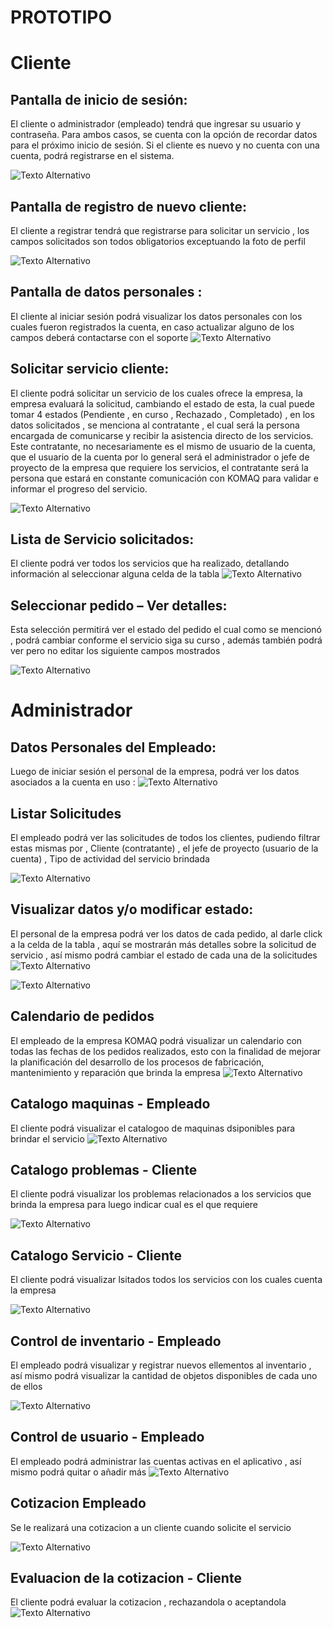 # PROTOTIPO
# Cliente
## Pantalla de inicio de sesión:

El cliente o administrador (empleado) tendrá que ingresar su usuario y contraseña. Para ambos casos, se cuenta con la opción de recordar datos para el próximo inicio de sesión. Si el cliente es nuevo y no cuenta con una cuenta, podrá registrarse en el sistema.

![Texto Alternativo](/Documentacion%20de%20Soporte/inicio.png)


## Pantalla de registro de nuevo cliente:
El cliente a registrar tendrá que registrarse para solicitar un servicio , los campos solicitados son todos obligatorios exceptuando la foto de perfil

![Texto Alternativo](/Documentacion%20de%20Soporte/crear%20usuario%20cliente.png)
## Pantalla de datos personales :

El cliente al iniciar sesión podrá visualizar los datos personales con los cuales fueron registrados la cuenta, en caso actualizar alguno de los campos deberá contactarse con el soporte
![Texto Alternativo](/Documentacion%20de%20Soporte/Datos%20personales%20-%20Cliente.png)

## Solicitar servicio cliente:
El cliente podrá solicitar un servicio de los cuales ofrece la empresa, la empresa evaluará la solicitud, cambiando el estado de esta, la cual puede tomar 4 estados (Pendiente , en curso , Rechazado , Completado) , en los datos solicitados , se menciona al contratante , el cual será la persona encargada de comunicarse y recibir la asistencia directo de los servicios. 
Este contratante, no necesariamente es el mismo de usuario de la cuenta, que el usuario de la cuenta por lo general será el administrador o jefe de proyecto de la empresa que requiere los servicios, el contratante será la persona que estará en constante comunicación con KOMAQ para validar e informar el progreso del servicio.

![Texto Alternativo](/Documentacion%20de%20Soporte/SolicitarServicioCliente.png)


## Lista de Servicio solicitados:
El cliente podrá ver todos los servicios que ha realizado, detallando información al seleccionar alguna celda de la tabla 
![Texto Alternativo](/Documentacion%20de%20Soporte/ListaPedidos%20-%20Cliente.png)

## Seleccionar pedido – Ver detalles:

Esta selección permitirá ver el estado del pedido el cual como se mencionó , podrá cambiar conforme el servicio siga su curso , además también podrá ver pero no editar los siguiente campos mostrados 

![Texto Alternativo](/Documentacion%20de%20Soporte/Detalles%20pedido%20-%20Cliente.png)


# Administrador

## Datos Personales del Empleado:
Luego de iniciar sesión el personal de la empresa, podrá ver los datos asociados a la cuenta en uso :
![Texto Alternativo](/Documentacion%20de%20Soporte/Datos%20personales%20Administrador.png)


## Listar Solicitudes 
El empleado podrá ver las solicitudes de todos los clientes, pudiendo filtrar estas mismas por , Cliente (contratante) , el jefe de proyecto (usuario de la cuenta) ,  Tipo de actividad del servicio brindada

![Texto Alternativo](/Documentacion%20de%20Soporte/pedidos-admin.png)

## Visualizar datos y/o modificar estado:
El personal de la empresa podrá ver los datos de cada pedido, al darle click a la celda de la tabla , aquí se mostrarán más detalles sobre la solicitud de servicio , así mismo podrá cambiar el estado de cada una de la solicitudes 
![Texto Alternativo](/Documentacion%20de%20Soporte/detallesEmpleado1.png)

![Texto Alternativo](/Documentacion%20de%20Soporte/detallesEmpleado2.png)

## Calendario de pedidos 
El empleado de la empresa KOMAQ podrá visualizar un calendario con todas las fechas de los pedidos realizados, esto con la finalidad de mejorar la planificación del desarrollo de los procesos de fabricación, mantenimiento y reparación que brinda la empresa
![Texto Alternativo](/Documentacion%20de%20Soporte/PedidosCalendar%20-%20Administrador.png)

## Catalogo maquinas - Empleado
El cliente podrá visualizar el catalogoo de maquinas dsiponibles para brindar el servicio
![Texto Alternativo](/Documentacion%20de%20Soporte/CatalogoMaquinasCliente.jpeg)

## Catalogo problemas - Cliente

El cliente podrá visualizar los problemas relacionados a los servicios que brinda la empresa para luego indicar cual es el que requiere

![Texto Alternativo](/Documentacion%20de%20Soporte/CatalogoProblemasCliente.jpeg)

## Catalogo Servicio - Cliente

El cliente podrá visualizar lsitados todos los servicios con los cuales cuenta la empresa

![Texto Alternativo](/Documentacion%20de%20Soporte/CatalogoServicioCliente.jpeg)

## Control de inventario - Empleado

El empleado podrá visualizar y registrar nuevos ellementos al inventario , así mismo podrá visualizar la cantidad de objetos disponibles de cada uno de ellos

![Texto Alternativo](/Documentacion%20de%20Soporte/ControlDeInventarioEmpelado.jpeg)

## Control de usuario - Empleado

El empleado podrá administrar las cuentas activas en el aplicativo , así mismo podrá quitar o añadir más
![Texto Alternativo](/Documentacion%20de%20Soporte/ControlDeUsuarioEmpleado.jpeg)

## Cotizacion Empleado

Se le realizará una cotizacion a un cliente cuando solicite el servicio 

![Texto Alternativo](/Documentacion%20de%20Soporte/CotizacionEmpleado.jpeg)

## Evaluacion de la cotizacion - Cliente
El cliente podrá evaluar la cotizacion , rechazandola o aceptandola 
![Texto Alternativo](/Documentacion%20de%20Soporte/EvaluacionCliente.jpeg)

